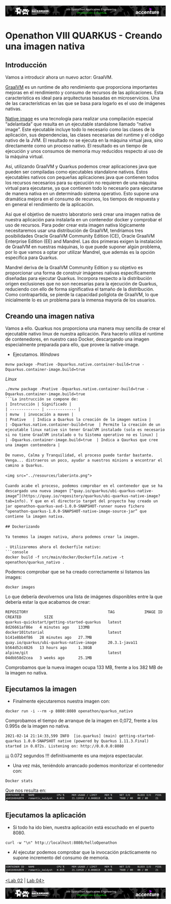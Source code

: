 <p align="center">
    <img src="../resources/header_viii.png">
</p>

# Openathon VIII QUARKUS - Creando una imagen nativa

## Introducción

Vamos a introducir ahora un nuevo actor: GraalVM. 

[GraalVM](https://www.graalvm.org/why-graalvm/) es un runtime de alto rendimiento que proporciona importantes mejoras en el rendimiento y consumo de recursos de las aplicaciones. Esta característica es ideal para arquitecturas basadas en microservicios. Una de las características en las que se basa para logarlo es el uso de imágenes nativas.

[Native image](https://www.graalvm.org/reference-manual/native-image/) es una tecnología para realizar una compilación especial “adelantada” que resulta en un ejecutable standalone llamado “native image”. Este ejecutable incluye todo lo necesario como las clases de la aplicación, sus dependencias, las clases necesarias del runtime y el código nativo de la JVM. El resultado no se ejecuta en la máquina virtual java, sino directamente como un proceso nativo. El resultado es un tiempo de ejecución y unos consumos de memoria muy reducidos respecto al uso de la máquina virtual.

Así, utilizando GraalVM y Quarkus podemos crear aplicaciones java que pueden ser compiladas como ejecutables standalone nativos. Estos ejecutables nativos con pequeñas aplicaciones java que contienen todos los recursos necesarios para su ejecución no requieren de una máquina virtual para ejecutarse, ya que contienen todo lo necesario para ejecutarse de manera nativa en un determinado sistema operativo. Esto supone una dramática mejora en el consumo de recursos, los tiempos de respuesta y en general el rendimiento de la aplicación.

Así que el objetivo de nuestro laboratorio será crear una imagen nativa de nuestra aplicación para instalarla en un contenedor docker y comprobar el uso de recursos. Para poder crear esta imagen nativa lógicamente necesitaremos usar una distribución de GraalVM, tendríamos tres posibilidades Oracle GraalVM Community Edition (CE), Oracle GraalVM Enterprise Edition (EE) and Mandrel. Las dos primeras exigen la instalación de GraalVM en nuestras máquinas, lo que puede suponer algún problema, por lo que vamos a optar por utilizar Mandrel, que además es la opción específica para Quarkus.

Mandrel deriva de la GraalVM Community Edition y su objetivo es proporcionar una forma de construir imágenes nativas específicamente diseñadas para ejecutar Quarkus. Incorpora respecto a la distribución origen exclusiones que no son necesarias para la ejecución de Quarkus, reduciendo con ello de forma significativa el tamaño de la distribución. Como contrapartida, se pierde la capacidad políglota de GraalVM, lo que inicialmente lo es un problema para la inmensa mayoría de los usuarios.

## Creando una imagen nativa

Vamos a ello. Quarkus nos proporciona una manera muy sencilla de crear el ejecutable nativo linux de nuestra aplicación. Para hacerlo utiliza el runtime de contenedores, en nuestro caso Docker, descargando una imagen especialmente preparada para ello, que provee la native-image.

- Ejecutamos.
*Windows*
```console
mvnw package -Pnative -Dquarkus.native.container-build=true -Dquarkus.container-image.build=true
```
*Linux*
```console
./mvnw package -Pnative -Dquarkus.native.container-build=true -Dquarkus.container-image.build=true
```La instrucción se compone de:
| Instrucción | Significado |
| ------------- | ------------- |
| mvnw  | invocación a maven |
| Pnative   | Indica a Quarkus la creación de la imagen nativa |
| -Dquarkus.native.container-build=true  | Permite la creación de un ejecutable linux native sin tener GraalVM instalado (solo es necesario si no tiene GraalVM instalado o tu Sistema operativo no es linux) |
| -Dquarkus.container-image.build=true  | Indica a Qaurkus que cree una imagen contenedora |

De nuevo, Calma y Tranquilidad, el proceso puede tardar bastante. 
Venga... distraeros un poco, ayudar a nuestros minions a encontrar el camino a Quarkus.

<img src="../resources/laberinto.png">

Cuando acabe el proceso, podemos comprobar en el contenedor que se ha descargado una nueva imagen [“quay.io/quarkus/ubi-quarkus-native-image”](https://quay.io/repository/quarkus/ubi-quarkus-native-image?tab=info). Y que en el directorio target del proyecto hay creado un jar openathon-quarkus-avd-1.0.0-SNAPSHOT-runner nuevo fichero “openathon-quarkus-1.0.0-SNAPSHOT-native-image-source-jar” que contiene la imagen nativa.

## Dockerizando

Ya tenemos la imagen nativa, ahora podemos crear la imagen.

- Utilizaremos ahora el dockerfile nativo:
```console
docker build -f src/main/docker/Dockerfile.native -t openathon/quarkus_nativo .
```

Podemos comprobar que se ha creado correctamente si listamos las images:
```console
docker images
```

Lo que debería devolvernos una lista de imágenes disponibles entre la que debería estar la que acabamos de crear:
```console
REPOSITORY                                   TAG             IMAGE ID       CREATED          SIZE
quarkus-quickstart/getting-started-quarkus   latest          8d26661af86e   4 minutes ago    133MB
docker101tutorial                            latest          b141e8bb4f86   28 minutes ago   27.7MB
quay.io/quarkus/ubi-quarkus-native-image     20.3.1-java11   b564d52c4826   13 hours ago     1.38GB
alpine/git                                   latest          04dbb58d2cea   3 weeks ago      25.1MB
```

Comprobamos que la nueva imagen ocupa 133 MB, frente a los 382 MB de la imagen no nativa.

## Ejecutamos la imagen

- Finalmente ejecutaremos nuestra imagen con:
```console
docker run -i --rm -p 8080:8080 openathon/quarkus_nativo
```

Comprobamos el tiempo de arranque de la imagen en 0,072, frente a los 0.995s de la imagen no nativa.
```console
2021-02-14 21:14:33,599 INFO  [io.quarkus] (main) getting-started-quarkus 1.0.0-SNAPSHOT native (powered by Quarkus 1.11.3.Final) started in 0.072s. Listening on: http://0.0.0.0:8080
```

¡¡¡ 0.072 segundos !!! definitivamente es una mejora espectacular.

- Una vez más, teniéndolo arrancado podemos monitorizar el contenedor con:
```console
Docker stats
```

Que nos resulta en:
 <img src="../resources/img04.png"> 

## Ejecutamos la aplicación

- Si todo ha ido bien, nuestra aplicación está escuchado en el puerto 8080.
```console
curl -w "\n" http://localhost:8080/helloOpenathon
```

- Al ejecutar podemos comprobar que la invocación prácticamente no supone incremento del consumo de memoria.
 <img src="../resources/img05.png"> 


[<Lab 02](../lab-02) | [Lab 04>](../lab-04) 

<p align="center">
    <img src="../resources/header_viii.png">
</p>
